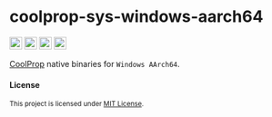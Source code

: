 # coolprop-sys-windows-aarch64

[<img alt="GitHub" src="https://img.shields.io/badge/github-8da0cb?style=for-the-badge&labelColor=555555&logo=github" height="22">](https://github.com/portyanikhin/rfluids)
[<img alt="docs.rs" src="https://img.shields.io/badge/docs.rs-66c2a5?style=for-the-badge&labelColor=555555&logo=docs.rs" height="22">](https://docs.rs/coolprop-sys)
[<img alt="crates.io" src="https://img.shields.io/crates/v/coolprop-sys?style=for-the-badge&logo=rust&labelColor=555555&color=fc8d62" height="22">](https://crates.io/crates/coolprop-sys)
[<img alt="CI" src="https://img.shields.io/github/actions/workflow/status/portyanikhin/rfluids/ci.yml?style=for-the-badge&logo=githubactions&logoColor=ffffff&label=ci&labelColor=555555" height="22">](https://github.com/portyanikhin/rfluids/actions/workflows/ci.yml)

[CoolProp](https://coolprop.github.io/CoolProp/) native binaries for `Windows AArch64`.

#### License

<sup>
This project is licensed under
<a href="https://github.com/portyanikhin/rfluids/blob/main/LICENSE">MIT License</a>.
</sup>
